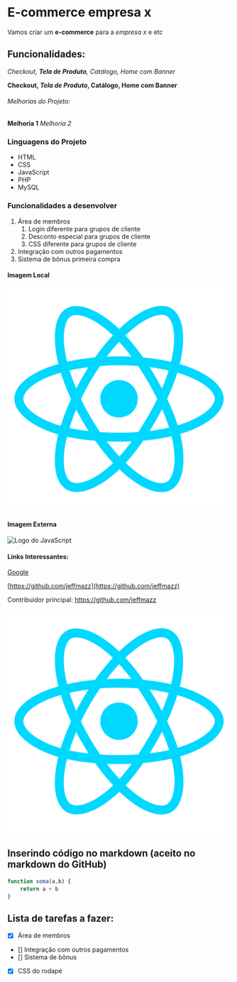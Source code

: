 # E-commerce empresa x

Vamos criar um **e-commerce** para a *empresa x* e etc

## Funcionalidades:

_Checkout, **Tela de Produto**, Catálogo, Home com Banner_

**Checkout, _Tela de Produto_, Catálogo, Home com Banner**

###### Melhorias do Projeto:

__Melhoria 1__
_Melhoria 2_

### Linguagens do Projeto

* HTML
* CSS
* JavaScript
* PHP
* MySQL

### Funcionalidades a desenvolver

1. Área de membros
    1. Login diferente para grupos de cliente
    2. Desconto especial para grupos de cliente
    3. CSS diferente para grupos de cliente
2. Integração com outros pagamentos
3. Sistema de bônus primeira compra

#### Imagem Local

![Logo do React](./img/react.png)

#### Imagem Externa

![Logo do JavaScript](https://w7.pngwing.com/pngs/725/775/png-transparent-javascript-html-logo-blog-css3-javanese-miscellaneous-angle-text.png)


#### Links Interessantes:

[Google](https://www.google.com)

[https://github.com/jeffmazz](https://github.com/jeffmazz)

Contribuidor principal: https://github.com/jeffmazz

[![Logo do React](./img/react.png)](https://github.com/jeffmazz)

## Inserindo código no markdown (aceito no markdown do GitHub)

```javascript
function soma(a,b) {
    return a + b
}
```


## Lista de tarefas a fazer:

- [x] Área de membros
- [] Integração com outros pagamentos
- [] Sistema de bônus
- [x] CSS do rodapé